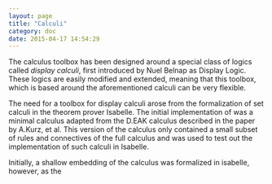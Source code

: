 ```yaml
---
layout: page
title: "Calculi"
category: doc
date: 2015-04-17 14:54:29
---
```



The calculus toolbox has been designed around a special class of logics called _display calculi_, first introduced by Nuel Belnap as Display Logic. These logics are easily modified and extended, meaning that this toolbox, which is based around the aforementioned calculi can be very flexible.

The need for a toolbox for display calculi arose from the formalization of set calculi in the theorem prover Isabelle. The initial implementation of was a minimal calculus adapted from the D.EAK calculus described in the paper by A.Kurz, et al. This version of the calculus only contained a small subset of rules and connectives of the full calculus and was used to test out the implementation of such calculi in Isabelle.

Initially, a shallow embedding of the calculus was formalized in isabelle, however, as the 